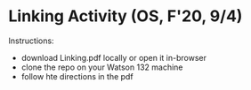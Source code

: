 # Linking Activity (OS, F'20, 9/4)

Instructions:
* download Linking.pdf locally or open it in-browser
* clone the repo on your Watson 132 machine
* follow hte directions in the pdf
